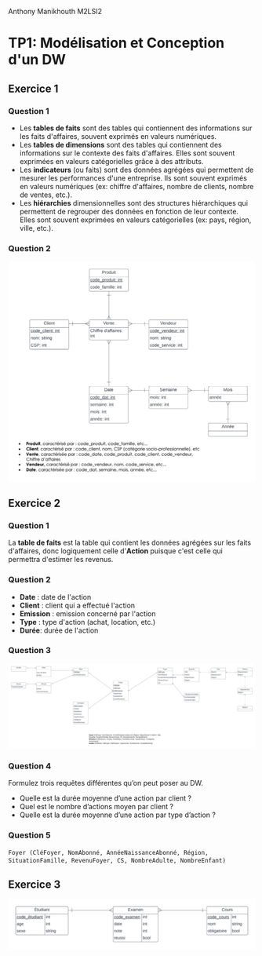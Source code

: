 Anthony Manikhouth M2LSI2

# TP1: Modélisation et Conception d'un DW

## Exercice 1
### Question 1
- Les **tables de faits** sont des tables qui contiennent des informations sur les faits d'affaires, souvent exprimés en valeurs numériques. 
- Les **tables de dimensions** sont des tables qui contiennent des informations sur le contexte des faits d'affaires. Elles sont souvent exprimées en valeurs catégorielles grâce à des attributs.
- Les **indicateurs** (ou faits) sont des données agrégées qui permettent de mesurer les performances d'une entreprise. Ils sont souvent exprimés en valeurs numériques (ex: chiffre d'affaires, nombre de clients, nombre de ventes, etc.).
- Les **hiérarchies** dimensionnelles sont des structures hiérarchiques qui permettent de regrouper des données en fonction de leur contexte. Elles sont souvent exprimées en valeurs catégorielles (ex: pays, région, ville, etc.).
### Question 2
![ex1q2](ex1.png)
## Exercice 2
### Question 1
La **table de faits** est la table qui contient les données agrégées sur les faits d'affaires, donc logiquement celle d'**Action** puisque c'est celle qui permettra d'estimer les revenus. 
### Question 2
- **Date** : date de l'action
- **Client** : client qui a effectué l'action
- **Emission** : emission concerné par l'action
- **Type** : type d'action (achat, location, etc.)
- **Durée**: durée de l'action
### Question 3
![exercice2](ex2.png)
### Question 4
Formulez trois requêtes différentes qu’on peut poser au DW. 
- Quelle est la durée moyenne d’une action par client ?
- Quel est le nombre d’actions moyen par client ?
- Quelle est la durée moyenne d’une action par type d’action ?
### Question 5
```
Foyer (CléFoyer, NomAbonné, AnnéeNaissanceAbonné, Région, SituationFamille, RevenuFoyer, CS, NombreAdulte, NombreEnfant) 
```
## Exercice 3
![exercice3](ex3.png)